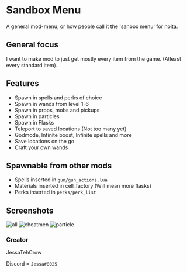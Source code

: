 # Sandbox Menu
A general mod-menu, or how people call it the 'sanbox menu' for noita.

## General focus
I want to make mod to just get mostly every item from the game. (Atleast every standard item).

## Features

- Spawn in spells and perks of choice
- Spawn in wands from level 1-6
- Spawn in props, mobs and pickups
- Spawn in particles
- Spawn in Flasks
- Teleport to saved locations (Not too many yet)
- Godmode, Infinite boost, Infinite spells and more
- Save locations on the go
- Craft your own wands

## Spawnable from other mods
- Spells inserted in `gun/gun_actions.lua`
- Materials inserted in cell_factory (Will mean more flasks)
- Perks inserted in `perks/perk_list`

## Screenshots
![all](https://cdn.discordapp.com/attachments/460470916153999381/639173981378707471/unknown.png)
![cheatmen](https://cdn.discordapp.com/attachments/460470916153999381/639243260409413633/unknown.png)
![particle](https://cdn.discordapp.com/attachments/460470916153999381/639174428961407009/unknown.png)

### Creator
JessaTehCrow

Discord = `Jessa#8025`
